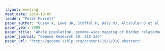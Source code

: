 ```yaml
---
layout: meeting
meet_date: 2014-10-06
leader: "Peter Morrell"
paper_author: "Gusev A, Lowe JK, Stoffel M, Daly MJ, Altshuler D et al."
paper_year: 2009
paper_title: "Whole population, genome-wide mapping of hidden relatedness"
paper_journal: "Genome Research 19: 318-326"
paper_url: "http://genome.cshlp.org/content/19/2/318.abstract"
---
```

